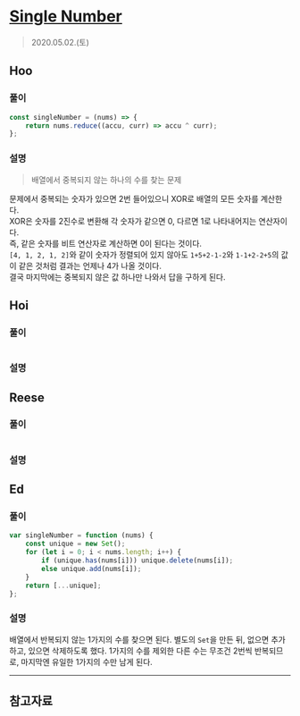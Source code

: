 # [Single Number](https://leetcode.com/explore/interview/card/top-interview-questions-easy/92/array/549/)

> 2020.05.02.(토)

## Hoo

### 풀이

```js
const singleNumber = (nums) => {
	return nums.reduce((accu, curr) => accu ^ curr);
};
```

### 설명

> 배열에서 중복되지 않는 하나의 수를 찾는 문제

문제에서 중복되는 숫자가 있으면 2번 들어있으니 XOR로 배열의 모든 숫자를 계산한다.  
XOR은 숫자를 2진수로 변환해 각 숫자가 같으면 0, 다르면 1로 나타내어지는 연산자이다.  
즉, 같은 숫자를 비트 연산자로 계산하면 0이 된다는 것이다.  
`[4, 1, 2, 1, 2]`와 같이 숫자가 정렬되어 있지 않아도 `1+5+2-1-2`와 `1-1+2-2+5`의 값이 같은 것처럼 결과는 언제나 4가 나올 것이다.  
결국 마지막에는 중복되지 않은 값 하나만 나와서 답을 구하게 된다.

## Hoi

### 풀이

```js
```

### 설명

## Reese

### 풀이

```js
```

### 설명

## Ed

### 풀이

```js
var singleNumber = function (nums) {
	const unique = new Set();
	for (let i = 0; i < nums.length; i++) {
		if (unique.has(nums[i])) unique.delete(nums[i]);
		else unique.add(nums[i]);
	}
	return [...unique];
};
```

### 설명

배열에서 반복되지 않는 1가지의 수를 찾으면 된다. 별도의 `Set`을 만든 뒤, 없으면 추가하고, 있으면 삭제하도록 했다. 1가지의 수를 제외한 다른 수는 무조건 2번씩 반복되므로, 마지막엔 유일한 1가지의 수만 남게 된다.

---

## 참고자료

